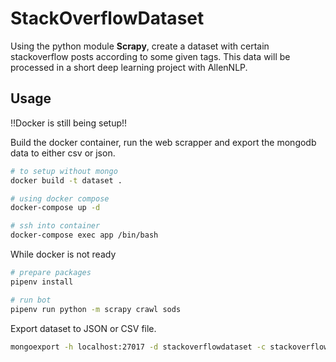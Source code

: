 # StackOverflowDataset

Using the python module **Scrapy**, create a dataset with certain stackoverflow
posts according to some given tags. This data will be processed in a short
deep learning project with AllenNLP.

## Usage

!!Docker is still being setup!!

Build the docker container, run the web scrapper and export the mongodb
data to either csv or json.

```sh
# to setup without mongo
docker build -t dataset .

# using docker compose
docker-compose up -d

# ssh into container
docker-compose exec app /bin/bash
```

While docker is not ready

```sh
# prepare packages
pipenv install

# run bot
pipenv run python -m scrapy crawl sods
```

Export dataset to JSON or CSV file.
```sh
mongoexport -h localhost:27017 -d stackoverflowdataset -c stackoverflowdataset -o dataset.json -- jsonArray
```
